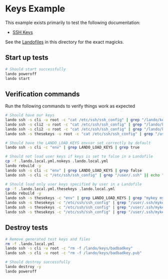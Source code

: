 Keys Example
============

This example exists primarily to test the following documentation:

* [SSH Keys](https://docs.devwithlando.io/config/ssh.html)

See the [Landofiles](http://docs.devwithlando.io/config/lando.html) in this directory for the exact magicks.

Start up tests
--------------

```bash
# Should start successfully
lando poweroff
lando start
```

Verification commands
---------------------

Run the following commands to verify things work as expected

```bash
# Should have our keys
lando ssh -s cli -u root -c "cat /etc/ssh/ssh_config" | grep "/lando/keys/badbadkey"
lando ssh -s cli2 -u root -c "cat /etc/ssh/ssh_config" | grep "/lando/keys/ppkey"
lando ssh -s cli2 -u root -c "cat /etc/ssh/ssh_config" | grep "/lando/keys/key with space"
lando ssh -s thesekeys -u root -c "cat /etc/ssh/ssh_config" | grep "/user/.ssh/mykey3"

# Should have the LANDO_LOAD_KEYS envvar set correctly by default
lando ssh -s cli -c "env" | grep LANDO_LOAD_KEYS | grep true

# Should not load user keys if keys is set to false in a Landofile
cp -f .lando.local.yml.nokeys .lando.local.yml
lando rebuild -y
lando ssh -s cli -c "env" | grep LANDO_LOAD_KEYS | grep false
lando ssh -s cli -c "/etc/ssh/ssh_config" | grep "/user/.ssh" || echo "$?" | grep 1

# Should load only user keys specified by user in a Landofile
cp -f .lando.local.yml.thesekeys .lando.local.yml
lando rebuild -y
lando ssh -s thesekeys -c "env" | grep LANDO_LOAD_KEYS | grep "mykey mykey2"
lando ssh -s thesekeys -c "/etc/ssh/ssh_config" | grep "/user/.ssh/mykey"
lando ssh -s thesekeys -c "/etc/ssh/ssh_config" | grep "/user/.ssh/mykey2"
lando ssh -s thesekeys -c "/etc/ssh/ssh_config" | grep "/user/.ssh/mykey3" || echo "$?" | grep 1
```

Destroy tests
-------------

```bash
# Remove generated test keys and files
rm -f .lando.local.yml
lando ssh -s cli -u root -c "rm -f /lando/keys/badbadkey"
lando ssh -s cli -u root -c "rm -f /lando/keys/badbadkey.pub"

# Should destroy successfully
lando destroy -y
lando poweroff
```

